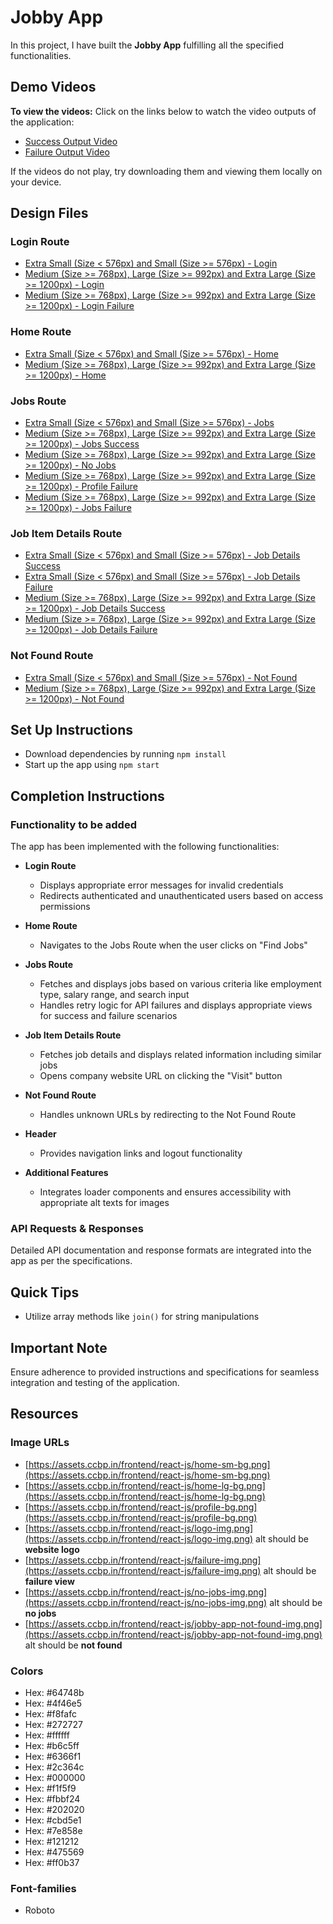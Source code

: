 # Jobby App

In this project, I have built the **Jobby App** fulfilling all the specified functionalities.

## Demo Videos

**To view the videos:**
Click on the links below to watch the video outputs of the application:

- [Success Output Video](https://assets.ccbp.in/frontend/content/react-js/jobby-app-success-output-v0.mp4)
- [Failure Output Video](https://assets.ccbp.in/frontend/content/react-js/jobby-app-failure-output-v1.mp4)

If the videos do not play, try downloading them and viewing them locally on your device.

## Design Files

### Login Route

- [Extra Small (Size < 576px) and Small (Size >= 576px) - Login](https://assets.ccbp.in/frontend/content/react-js/jobby-app-login-sm-outputs.png)
- [Medium (Size >= 768px), Large (Size >= 992px) and Extra Large (Size >= 1200px) - Login](https://assets.ccbp.in/frontend/content/react-js/jobby-app-login-lg-output.png)
- [Medium (Size >= 768px), Large (Size >= 992px) and Extra Large (Size >= 1200px) - Login Failure](https://assets.ccbp.in/frontend/content/react-js/jobby-app-login-failure-lg-output.png)

### Home Route

- [Extra Small (Size < 576px) and Small (Size >= 576px) - Home](https://assets.ccbp.in/frontend/content/react-js/jobby-app-home-sm-output.png)
- [Medium (Size >= 768px), Large (Size >= 992px) and Extra Large (Size >= 1200px) - Home](https://assets.ccbp.in/frontend/content/react-js/jobby-app-home-lg-output.png)

### Jobs Route

- [Extra Small (Size < 576px) and Small (Size >= 576px) - Jobs](https://assets.ccbp.in/frontend/content/react-js/jobby-app-jobs-sm-outputs.png)
- [Medium (Size >= 768px), Large (Size >= 992px) and Extra Large (Size >= 1200px) - Jobs Success](https://assets.ccbp.in/frontend/content/react-js/jobby-app-jobs-success-lg-output-v0.png)
- [Medium (Size >= 768px), Large (Size >= 992px) and Extra Large (Size >= 1200px) - No Jobs](https://assets.ccbp.in/frontend/content/react-js/jobby-app-no-jobs-lg-output-v0.png)
- [Medium (Size >= 768px), Large (Size >= 992px) and Extra Large (Size >= 1200px) - Profile Failure](https://assets.ccbp.in/frontend/content/react-js/jooby-app-profile-failure-lg-output-v0.png)
- [Medium (Size >= 768px), Large (Size >= 992px) and Extra Large (Size >= 1200px) - Jobs Failure](https://assets.ccbp.in/frontend/content/react-js/jobby-app-jobs-failure-lg-output-v0.png)

### Job Item Details Route

- [Extra Small (Size < 576px) and Small (Size >= 576px) - Job Details Success](https://assets.ccbp.in/frontend/content/react-js/jobby-app-job-details-success-sm-output-v0.png)
- [Extra Small (Size < 576px) and Small (Size >= 576px) - Job Details Failure](https://assets.ccbp.in/frontend/content/react-js/jobby-app-job-details-failure-sm-output.png)
- [Medium (Size >= 768px), Large (Size >= 992px) and Extra Large (Size >= 1200px) - Job Details Success](https://assets.ccbp.in/frontend/content/react-js/jobby-app-job-details-success-lg-output-v0.png)
- [Medium (Size >= 768px), Large (Size >= 992px) and Extra Large (Size >= 1200px) - Job Details Failure](https://assets.ccbp.in/frontend/content/react-js/jobby-app-job-details-failure-lg-output.png)

### Not Found Route

- [Extra Small (Size < 576px) and Small (Size >= 576px) - Not Found](https://assets.ccbp.in/frontend/content/react-js/jobby-app-not-found-sm-output-v0.png)
- [Medium (Size >= 768px), Large (Size >= 992px) and Extra Large (Size >= 1200px) - Not Found](https://assets.ccbp.in/frontend/content/react-js/jobby-app-not-found-lg-output-v0.png)

## Set Up Instructions

- Download dependencies by running `npm install`
- Start up the app using `npm start`

## Completion Instructions

### Functionality to be added

The app has been implemented with the following functionalities:

- **Login Route**
  - Displays appropriate error messages for invalid credentials
  - Redirects authenticated and unauthenticated users based on access permissions

- **Home Route**
  - Navigates to the Jobs Route when the user clicks on "Find Jobs"

- **Jobs Route**
  - Fetches and displays jobs based on various criteria like employment type, salary range, and search input
  - Handles retry logic for API failures and displays appropriate views for success and failure scenarios

- **Job Item Details Route**
  - Fetches job details and displays related information including similar jobs
  - Opens company website URL on clicking the "Visit" button

- **Not Found Route**
  - Handles unknown URLs by redirecting to the Not Found Route

- **Header**
  - Provides navigation links and logout functionality

- **Additional Features**
  - Integrates loader components and ensures accessibility with appropriate alt texts for images

### API Requests & Responses

Detailed API documentation and response formats are integrated into the app as per the specifications.

## Quick Tips

- Utilize array methods like `join()` for string manipulations

## Important Note

Ensure adherence to provided instructions and specifications for seamless integration and testing of the application.

## Resources

### Image URLs

- [https://assets.ccbp.in/frontend/react-js/home-sm-bg.png](https://assets.ccbp.in/frontend/react-js/home-sm-bg.png)
- [https://assets.ccbp.in/frontend/react-js/home-lg-bg.png](https://assets.ccbp.in/frontend/react-js/home-lg-bg.png)
- [https://assets.ccbp.in/frontend/react-js/profile-bg.png](https://assets.ccbp.in/frontend/react-js/profile-bg.png)
- [https://assets.ccbp.in/frontend/react-js/logo-img.png](https://assets.ccbp.in/frontend/react-js/logo-img.png) alt should be **website logo**
- [https://assets.ccbp.in/frontend/react-js/failure-img.png](https://assets.ccbp.in/frontend/react-js/failure-img.png) alt should be **failure view**
- [https://assets.ccbp.in/frontend/react-js/no-jobs-img.png](https://assets.ccbp.in/frontend/react-js/no-jobs-img.png) alt should be **no jobs**
- [https://assets.ccbp.in/frontend/react-js/jobby-app-not-found-img.png](https://assets.ccbp.in/frontend/react-js/jobby-app-not-found-img.png) alt should be **not found**

### Colors

- Hex: #64748b
- Hex: #4f46e5
- Hex: #f8fafc
- Hex: #272727
- Hex: #ffffff
- Hex: #b6c5ff
- Hex: #6366f1
- Hex: #2c364c
- Hex: #000000
- Hex: #f1f5f9
- Hex: #fbbf24
- Hex: #202020
- Hex: #cbd5e1
- Hex: #7e858e
- Hex: #121212
- Hex: #475569
- Hex: #ff0b37

### Font-families

- Roboto
